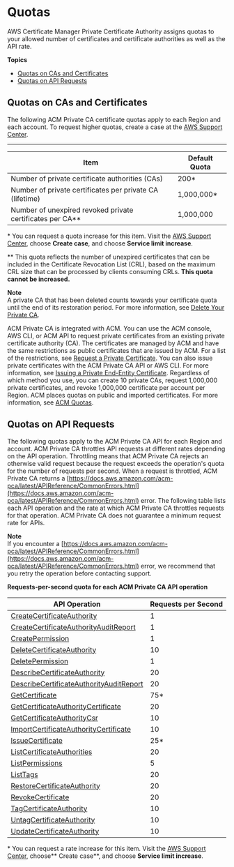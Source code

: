 # Quotas<a name="PcaLimits"></a>

AWS Certificate Manager Private Certificate Authority assigns quotas to your allowed number of certificates and certificate authorities as well as the API rate\.

**Topics**
+ [Quotas on CAs and Certificates](#PcaLimits-certificates)
+ [Quotas on API Requests](#PcaLimits-api)

## Quotas on CAs and Certificates<a name="PcaLimits-certificates"></a>

The following ACM Private CA certificate quotas apply to each Region and each account\. To request higher quotas, create a case at the [AWS Support Center](https://console.aws.amazon.com/support/home#/case/create?issueType=service-limit-increase&limitType=service-code-acm-pca)\.


****  

| Item | Default Quota | 
| --- | --- | 
| Number of private certificate authorities \(CAs\) | 200\* | 
| Number of private certificates per private CA \(lifetime\) | 1,000,000\* | 
| Number of unexpired revoked private certificates per CA\*\* | 1,000,000 | 

\* You can request a quota increase for this item\. Visit the [AWS Support Center](https://console.aws.amazon.com/support/), choose **Create case**, and choose **Service limit increase**\.

\*\* This quota reflects the number of unexpired certificates that can be included in the Certificate Revocation List \(CRL\), based on the maximum CRL size that can be processed by clients consuming CRLs\. **This quota cannot be increased\.**

**Note**  
A private CA that has been deleted counts towards your certificate quota until the end of its restoration period\. For more information, see [Delete Your Private CA](https://docs.aws.amazon.com/acm-pca/latest/userguide/PCADeleteCA.html)\.

ACM Private CA is integrated with ACM\. You can use the ACM console, AWS CLI, or ACM API to request private certificates from an existing private certificate authority \(CA\)\. The certificates are managed by ACM and have the same restrictions as public certificates that are issued by ACM\. For a list of the restrictions, see [Request a Private Certificate](https://docs.aws.amazon.com/acm/latest/userguide/gs-acm-request-private.html)\. You can also issue private certificates with the ACM Private CA API or AWS CLI\. For more information, see [Issuing a Private End\-Entity Certificate](PcaIssueCert.md)\. Regardless of which method you use, you can create 10 private CAs, request 1,000,000 private certificates, and revoke 1,000,000 certificate per account per Region\. ACM places quotas on public and imported certificates\. For more information, see [ACM Quotas](https://docs.aws.amazon.com/acm/latest/userguide/acm-limits.html)\. 

## Quotas on API Requests<a name="PcaLimits-api"></a>

The following quotas apply to the ACM Private CA API for each Region and account\. ACM Private CA throttles API requests at different rates depending on the API operation\. Throttling means that ACM Private CA rejects an otherwise valid request because the request exceeds the operation's quota for the number of requests per second\. When a request is throttled, ACM Private CA returns a [https://docs.aws.amazon.com/acm-pca/latest/APIReference/CommonErrors.html](https://docs.aws.amazon.com/acm-pca/latest/APIReference/CommonErrors.html) error\. The following table lists each API operation and the rate at which ACM Private CA throttles requests for that operation\. ACM Private CA does not guarantee a minimum request rate for APIs\.

**Note**  
If you encounter a [https://docs.aws.amazon.com/acm-pca/latest/APIReference/CommonErrors.html](https://docs.aws.amazon.com/acm-pca/latest/APIReference/CommonErrors.html) error, we recommend that you retry the operation before contacting support\.


**Requests\-per\-second quota for each ACM Private CA API operation**  

| API Operation | Requests per Second | 
| --- | --- | 
| [CreateCertificateAuthority](https://docs.aws.amazon.com/acm-pca/latest/APIReference/API_CreateCertificateAuthority.html) | 1 | 
| [CreateCertificateAuthorityAuditReport](https://docs.aws.amazon.com/acm-pca/latest/APIReference/API_CreateCertificateAuthorityAuditReport.html) | 1 | 
| [CreatePermission](https://docs.aws.amazon.com/acm-pca/latest/APIReference/API_CreatePermission.html) | 1 | 
| [DeleteCertificateAuthority](https://docs.aws.amazon.com/acm-pca/latest/APIReference/API_DeleteCertificateAuthority.html) | 10 | 
| [DeletePermission](https://docs.aws.amazon.com/acm-pca/latest/APIReference/API_DeletePermission.html) | 1 | 
| [DescribeCertificateAuthority](https://docs.aws.amazon.com/acm-pca/latest/APIReference/API_DescribeCertificateAuthority.html) | 20 | 
| [DescribeCertificateAuthorityAuditReport](https://docs.aws.amazon.com/acm-pca/latest/APIReference/API_DescribeCertificateAuthorityAuditReport.html) | 20 | 
| [GetCertificate](https://docs.aws.amazon.com/acm-pca/latest/APIReference/API_GetCertificate.html) | 75\* | 
| [GetCertificateAuthorityCertificate](https://docs.aws.amazon.com/acm-pca/latest/APIReference/API_GetCertificateAuthorityCertificate.html) | 20 | 
| [GetCertificateAuthorityCsr](https://docs.aws.amazon.com/acm-pca/latest/APIReference/API_GetCertificateAuthorityCsr.html) | 10 | 
| [ImportCertificateAuthorityCertificate](https://docs.aws.amazon.com/acm-pca/latest/APIReference/API_ImportCertificateAuthorityCertificate.html) | 10 | 
| [IssueCertificate](https://docs.aws.amazon.com/acm-pca/latest/APIReference/API_IssueCertificate.html) | 25\* | 
| [ListCertificateAuthorities](https://docs.aws.amazon.com/acm-pca/latest/APIReference/API_ListCertificateAuthorities.html) | 20 | 
| [ListPermissions](https://docs.aws.amazon.com/acm-pca/latest/APIReference/API_ListPermissions.html) | 5 | 
| [ListTags](https://docs.aws.amazon.com/acm-pca/latest/APIReference/API_ListTags.html) | 20 | 
| [RestoreCertificateAuthority](https://docs.aws.amazon.com/acm-pca/latest/APIReference/API_RestoreCertificateAuthority.html) | 20 | 
| [RevokeCertificate](https://docs.aws.amazon.com/acm-pca/latest/APIReference/API_RevokeCertificate.html) | 20 | 
| [TagCertificateAuthority](https://docs.aws.amazon.com/acm-pca/latest/APIReference/API_TagCertificateAuthority.html) | 10 | 
| [UntagCertificateAuthority](https://docs.aws.amazon.com/acm-pca/latest/APIReference/API_UntagCertificateAuthority.html) | 10 | 
| [UpdateCertificateAuthority](https://docs.aws.amazon.com/acm-pca/latest/APIReference/API_UpdateCertificateAuthority.html) | 10 | 

\* You can request a rate increase for this item\. Visit the [AWS Support Center](https://console.aws.amazon.com/support/), choose** Create case**, and choose **Service limit increase**\.
